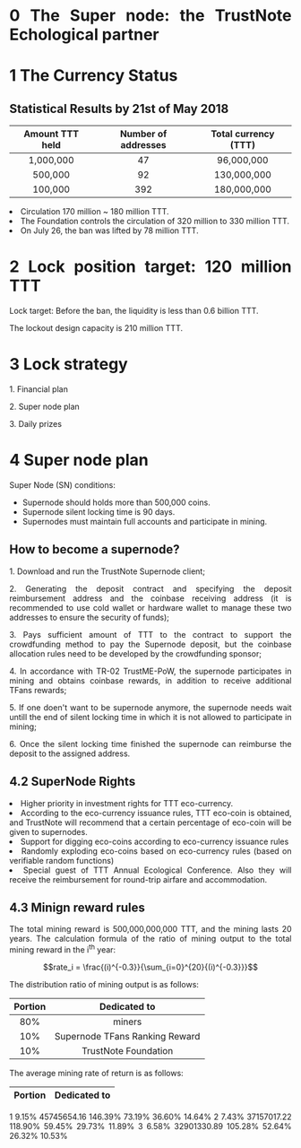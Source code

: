 <html>
<div align="justify">

<h1><b>0 The Super node: the TrustNote Echological partner </b></h1>

<h1><b>1 The Currency Status</b></h1>

<h2><b>Statistical Results by 21st of May 2018</b></h2>

<div align="center"> 
  
| <b>Amount TTT held</b> |	<b>Number of addresses</b>	| <b>Total currency (TTT)</b> |
| :---: | :---: | :---: | 
| 1,000,000	| 47 | 96,000,000 |	
| 500,000	| 92 | 130,000,000 |	
| 100,000 | 392 | 180,000,000 |	
   </div>

<li>Circulation 170 million ~ 180 million TTT.</li>
<li>The Foundation controls the circulation of 320 million to 330 million TTT.</li>
<li>On July 26, the ban was lifted by 78 million TTT.</li>

<h1><b>2 Lock position target: 120 million TTT</b></h1>

<p>Lock target: Before the ban, the liquidity is less than 0.6 billion TTT.</p>

<p>The lockout design capacity is 210 million TTT.</p>

<h1><b>3 Lock strategy</b></h1>
<p>1. Financial plan</p>
<p>2. Super node plan</p>
<p>3. Daily prizes</p>

<h1><b>4 Super node plan</b></h1>

<p>Super Node (SN) conditions:</p>
<ul>
<li>Supernode should holds more than 500,000 coins.</li>
<li>Supernode silent locking time is 90 days.</li>
<li>Supernodes must maintain full accounts and participate in mining.</li>
</ul>

<h2><b>How to become a supernode?</b></h2>

<p>1. Download and run the TrustNote Supernode client;</p>

<p>2. Generating the deposit contract and specifying the deposit reimbursement address and the coinbase receiving address (it is recommended to use cold wallet or hardware wallet to manage these two addresses to ensure the security of funds);</p>
<p>3. Pays sufficient amount of TTT to the contract to support the crowdfunding method to pay the Supernode deposit, but the coinbase allocation rules need to be developed by the crowdfunding sponsor;</p>

<p>4. In accordance with TR-02 TrustME-PoW, the supernode participates in mining and obtains coinbase rewards, in addition to receive additional TFans rewards;</p>

<p>5. If one doen't want to be supernode anymore, the supernode needs wait untill the end of silent locking time in which it is not allowed to participate in mining;</p>

<p>6. Once the silent locking time finished the supernode can reimburse the deposit to the assigned address.</p>

<h2><b>4.2 SuperNode Rights</b></h2>

<li>Higher priority in investment rights for TTT eco-currency.</li>
<li>According to the eco-currency issuance rules, TTT eco-coin is obtained, and TrustNote will recommend that a certain percentage of eco-coin will be given to supernodes.</li>
<li>Support for digging eco-coins according to eco-currency issuance rules</li>
<li>Randomly exploding eco-coins based on eco-currency rules (based on verifiable random functions)</li>
<li>Special guest of TTT Annual Ecological Conference. Also they will receive the reimbursement for round-trip airfare and accommodation.</li>

<h2><b>4.3 Minign reward rules</b></h2>

<p>The total mining reward is 500,000,000,000 TTT, and the mining lasts 20 years. The calculation formula of the ratio of mining output to the total mining reward in the i<sup>th</sup> year:</p>

```math
rate_i = \frac{(i)^{-0.3}}{\sum_{i=0}^{20}{(i)^{-0.3}}}
```

<p>The distribution ratio of mining output is as follows:</p>

<div align="center">
  
| <b>Portion</b> |	<b>Dedicated to</b>	| 
| :---: | :---: |
| 80% | miners | 	
| 10%	| Supernode TFans Ranking Reward |
| 10% | TrustNote Foundation |

</div>

<p>The average mining rate of return is as follows:</p>


| <b>Portion</b> |	<b>Dedicated to</b>	| 
| :---: | :---: |
1	9.15%	45745654.16	146.39%	73.19%	36.60%	14.64%
2	7.43%	37157017.22	118.90%	59.45%	29.73%	11.89%
3	6.58%	32901330.89	105.28%	52.64%	26.32%	10.53%


</div>
</html>
